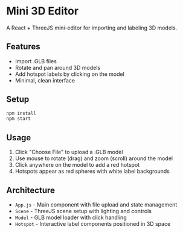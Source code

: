 # Mini 3D Editor

A React + ThreeJS mini-editor for importing and labeling 3D models.

## Features

- Import .GLB files
- Rotate and pan around 3D models
- Add hotspot labels by clicking on the model
- Minimal, clean interface

## Setup

```bash
npm install
npm start
```

## Usage

1. Click "Choose File" to upload a .GLB model
2. Use mouse to rotate (drag) and zoom (scroll) around the model
3. Click anywhere on the model to add a red hotspot
4. Hotspots appear as red spheres with white label backgrounds

## Architecture

- `App.js` - Main component with file upload and state management
- `Scene` - ThreeJS scene setup with lighting and controls
- `Model` - GLB model loader with click handling
- `Hotspot` - Interactive label components positioned in 3D space